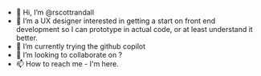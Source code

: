 - 👋 Hi, I’m @rscottrandall
- 👀 I’m a UX designer interested in getting a start on front end development so I can prototype in actual code, or at least understand it better. 
- 🌱 I’m currently trying the github copilot
- 💞️ I’m looking to collaborate on ?
- 📫 How to reach me  - I'm here.

<!---
rscottrandall/rscottrandall is a ✨ special ✨ repository because its `README.md` (this file) appears on your GitHub profile.
You can click the Preview link to take a look at your changes.
--->
